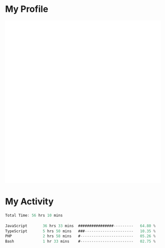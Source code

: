 # My Profile
<img src="https://raw.githubusercontent.com/akmallxx/akmallxx/2f2d024a644949a61dbc923da84b9875860856d3/github-metrics.svg"/>

# My Activity
<!--START_SECTION:waka-->

```rust
Total Time: 56 hrs 10 mins

JavaScript       36 hrs 33 mins  ################---------   64.80 %
TypeScript       5 hrs 50 mins   ###----------------------   10.35 %
PHP              2 hrs 58 mins   #------------------------   05.26 %
Bash             1 hr 33 mins    #------------------------   02.75 %
```

<!--END_SECTION:waka-->

